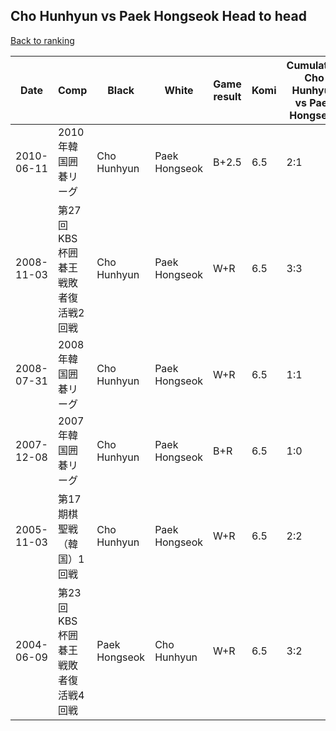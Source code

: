 ## Cho Hunhyun vs Paek Hongseok Head to head

[Back to ranking](../../index.md)




| **Date** | **Comp** | **Black** | **White** | **Game result** | **Komi** | **Cumulative Cho Hunhyun vs Paek Hongseok** | **Cho Hunhyun streak** | **Paek Hongseok streak** | 
| --- | --- | --- | --- | --- | --- | --- | --- | --- |
| 2010-06-11 | 2010年韓国囲碁リーグ | Cho Hunhyun | Paek Hongseok | B+2.5 | 6.5 | 2:1 | 1 | 0 | 
| 2008-11-03 | 第27回KBS杯囲碁王戦敗者復活戦2回戦 | Cho Hunhyun | Paek Hongseok | W+R | 6.5 | 3:3 | 0 | 1 | 
| 2008-07-31 | 2008年韓国囲碁リーグ | Cho Hunhyun | Paek Hongseok | W+R | 6.5 | 1:1 | 0 | 1 | 
| 2007-12-08 | 2007年韓国囲碁リーグ | Cho Hunhyun | Paek Hongseok | B+R | 6.5 | 1:0 | 1 | 0 | 
| 2005-11-03 | 第17期棋聖戦（韓国）1回戦 | Cho Hunhyun | Paek Hongseok | W+R | 6.5 | 2:2 | 0 | 1 | 
| 2004-06-09 | 第23回KBS杯囲碁王戦敗者復活戦4回戦 | Paek Hongseok | Cho Hunhyun | W+R | 6.5 | 3:2 | 1 | 0 |




